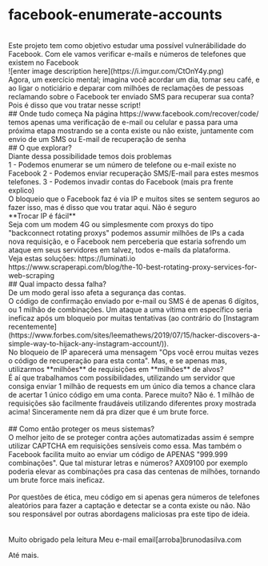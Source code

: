 
# facebook-enumerate-accounts
<br/>
Este projeto tem como objetivo estudar uma possível vulnerábilidade do Facebook. Com ele vamos verificar e-mails e números de telefones que existem no Facebook
<br/>
![enter image description here](https://i.imgur.com/CtOnY4y.png)
<br/>
Agora, um exercício mental; imagina você acordar um dia, tomar seu café, e ao ligar o noticiário e deparar com milhões de reclamações de pessoas reclamando sobre o Facebook ter enviado SMS para recuperar sua conta?
<br/>
Pois é disso que vou tratar nesse script!
<br/>
## Onde tudo começa
Na página https://www.facebook.com/recover/code/ temos apenas uma verificação de e-mail ou celular e passa para uma próxima etapa mostrando se a conta existe ou não existe, juntamente com envio de um SMS ou E-mail de recuperação de senha
<br/>
## O que explorar?
<br/>
Diante dessa possibilidade temos dois problemas
<br/>
1 - Podemos enumerar se um número de telefone ou e-mail existe no Facebook
2 - Podemos enviar recuperação SMS/E-mail para estes mesmos telefones.
3 - Podemos invadir contas do Facebook (mais pra frente explico)
<br/>
O bloqueio que o Facebook faz é via IP e muitos sites se sentem 
seguros ao fazer isso, mas é disso que vou tratar aqui. Não é seguro
<br/>
**Trocar IP é fácil**
<br/>
Seja com um modem 4G ou simplesmente com proxys do tipo "backconnect rotating proxys" podemos assumir milhões de IPs a cada nova requisição, e o Facebook nem perceberia que estaria sofrendo um ataque em seus servidores em talvez, todos e-mails da plataforma. 
<br/>
Veja estas soluções:
https://luminati.io
https://www.scraperapi.com/blog/the-10-best-rotating-proxy-services-for-web-scraping
<br/>
## Qual impacto dessa falha?
<br/>
De um modo geral isso afeta a segurança das contas.
<br/>
O código de confirmação enviado por e-mail ou SMS é de apenas 6 dígitos, ou 1 milhão de combinações. Um ataque a uma vítima em específico seria ineficaz após um bloqueio por muitas tentativas (ao contrário do [Instagram recentemente](https://www.forbes.com/sites/leemathews/2019/07/15/hacker-discovers-a-simple-way-to-hijack-any-instagram-account/)). 
<br/>
No bloqueio de IP aparecerá uma mensagem "Ops você errou muitas vezes o código de recuperação para esta conta". Mas, e se apenas mas, utilizarmos **milhões** de requisições em **milhões** de alvos?
<br/>
É aí que trabalhamos com possibilidades, utilizando um servidor que consiga enviar 1 milhão de requests em um único dia temos a chance clara de acertar 1 único código em uma conta. Parece muito? Não é. 1 milhão de requisições são facilmente fraudáveis utilizando diferentes proxy mostrada acima! Sinceramente nem dá pra dizer que é um brute force.
<br/><br/>
## Como então proteger os meus sistemas?
<br/>
O melhor jeito de se proteger contra ações automatizadas assim é sempre utilizar CAPTCHA em requisições sensíveis como essa. Mas também o Facebook facilita muito ao enviar um código de APENAS "999.999 combinações". Que tal misturar letras e números?  AX09100 por exemplo poderia elevar as combinações pra casa das centenas de milhões, tornando um brute force mais ineficaz.
<br/>
<br/>
Por questões de ética, meu código em si apenas gera números de telefones aleatórios para fazer a captação e detectar se a conta existe ou não. Não sou responsável por outras abordagens maliciosas pra este tipo de ideia.
<br/>
<br/>
<br/>
Muito obrigado pela leitura
Meu e-mail email[arroba]brunodasilva.com


Até mais.
